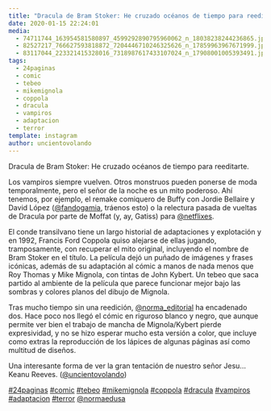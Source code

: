 ```yaml
---
title: "Dracula de Bram Stoker: He cruzado océanos de tiempo para reeditarte"
date: 2020-01-15 22:24:01
media: 
  - 74711744_163954581580897_4599292890795960062_n_18038238244236865.jpg
  - 82527217_766627593818872_7204446710246325626_n_17859963967671999.jpg
  - 83117044_223321415328016_7318987617433107024_n_17908001005393491.jpg
tags: 
  - 24paginas
  - comic
  - tebeo
  - mikemignola
  - coppola
  - dracula
  - vampiros
  - adaptacion
  - terror
template: instagram
author: uncientovolando
---
```


Dracula de Bram Stoker: He cruzado océanos de tiempo para reeditarte.

Los vampiros siempre vuelven. Otros monstruos pueden ponerse de moda temporalmente, pero el señor de la noche es un mito poderoso. Ahí tenemos, por ejemplo, el remake comiquero de Buffy con Jordie Bellaire y David López ([@fandogamia](https://instagram.com/fandogamia), tráenos esto) o la relectura pasada de vueltas de Dracula por parte de Moffat (y, ay, Gatiss) para [@netflixes](https://instagram.com/netflixes).

El conde transilvano tiene un largo historial de adaptaciones y explotación y en 1992, Francis Ford Coppola quiso alejarse de ellas jugando, tramposamente, con recuperar el mito original, incluyendo el nombre de Bram Stoker en el título. La película dejó un puñado de imágenes y frases icónicas, además de su adaptación al cómic a manos de nada menos que Roy Thomas y Mike Mignola, con tintas de John Kybert. Un tebeo que saca partido al ambiente de la película que parece funcionar mejor bajo las sombras y colores planos del dibujo de Mignola.

Tras mucho tiempo sin una reedición, [@norma_editorial](https://instagram.com/norma_editorial) ha encadenado dos. Hace poco nos llegó el cómic en riguroso blanco y negro, que aunque permite ver bien el trabajo de mancha de Mignola/Kybert pierde expresividad, y no se hizo esperar mucho esta versión a color, que incluye como extras la reproducción de los lápices de algunas páginas así como multitud de diseños.

Una interesante forma de ver la gran tentación de nuestro señor Jesu... Keanu Reeves. ([@uncientovolando](https://instagram.com/uncientovolando))






[#24paginas](/tags/24paginas) [#comic](/tags/comic) [#tebeo](/tags/tebeo) [#mikemignola](/tags/mikemignola) [#coppola](/tags/coppola) [#dracula](/tags/dracula) [#vampiros](/tags/vampiros) [#adaptacion](/tags/adaptacion) [#terror](/tags/terror) [@normaedusa](https://instagram.com/normaedusa)
